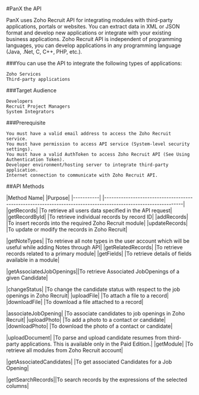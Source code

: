 #PanX the API

 PanX uses Zoho Recruit API for integrating modules with third-party applications, portals or websites. You can extract data in XML or JSON format and develop new applications or integrate with your existing business applications. Zoho Recruit API is independent of programming languages, you can develop applications in any programming language (Java, .Net, C, C++, PHP, etc.).

 

###You can use the API to integrate the following types of applications:

    Zoho Services
    Third-party applications

###Target Audience

    Developers
    Recruit Project Managers
    System Integrators

###Prerequisite

    You must have a valid email address to access the Zoho Recruit service.
    You must have permission to access API service (System-level security settings).
    You must have a valid AuthToken to access Zoho Recruit API (See Using Authentication Token).
    Developer environment/hosting server to integrate third-party application.
    Internet connection to communicate with Zoho Recruit API.
    

##API Methods

|Method Name|   	  |Purpose|
|-----------|             |---------------------------------------------------------------------------------------------------------------|
|getRecords|	          |To retrieve all users data specified in the API request|
|getRecordById|   	  |To retrieve individual records by record ID|
|addRecords|    	  |To insert records into the required Zoho Recruit module|
|updateRecords| 	  |To update or modify the records in Zoho Recruit|

|getNoteTypes|         	  |To retrieve all note types in the user account which will be useful while adding Notes through API|
|getRelatedRecords|	  |To retrieve records related to a primary module|
|getFields|		  |To retrieve details of fields available in a module|

|getAssociatedJobOpenings||To retrieve Associated JobOpenings of a given Candidate|

|changeStatus|		  |To change the candidate status with respect to the job openings in Zoho Recruit|
|uploadFile|		  |To attach a file to a record|
|downloadFile|		  |To download a file attached to a record|

|associateJobOpening|     |To associate candidates to job openings in Zoho Recruit|
|uploadPhoto|	          |To add a photo to a contact or candidate|
|downloadPhoto|	          |To download the photo of a contact or candidate|

|uploadDocument|          |To parse and upload candidate resumes from third-party applications. This is available only in the Paid Edition.|
|getModule|               |To retrieve all modules from Zoho Recruit account|

|getAssociatedCandidates| |To get associated Candidates for a Job Opening|

|getSearchRecords||To search records by the expressions of the selected columns|

